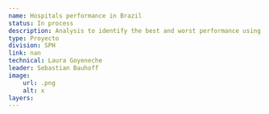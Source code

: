 ```yaml
---
name: Hospitals performance in Brazil
status: In process
description: Analysis to identify the best and worst performance using the hospital data.
type: Proyecto
division: SPH
link: nan
technical: Laura Goyeneche
leader: Sebastian Bauhoff
image: 
    url: .png
    alt: x
layers:
---
```

    